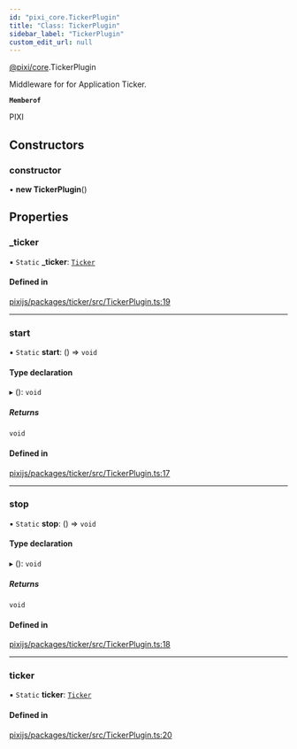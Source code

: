 ```yaml
---
id: "pixi_core.TickerPlugin"
title: "Class: TickerPlugin"
sidebar_label: "TickerPlugin"
custom_edit_url: null
---
```


[@pixi/core](../modules/pixi_core.md).TickerPlugin

Middleware for for Application Ticker.

**`Memberof`**

PIXI

## Constructors

### constructor

• **new TickerPlugin**()

## Properties

### \_ticker

▪ `Static` **\_ticker**: [`Ticker`](pixi_core.Ticker.md)

#### Defined in

[pixijs/packages/ticker/src/TickerPlugin.ts:19](https://github.com/pixijs/pixijs/blob/2194fe5c5/packages/ticker/src/TickerPlugin.ts#L19)

___

### start

▪ `Static` **start**: () => `void`

#### Type declaration

▸ (): `void`

##### Returns

`void`

#### Defined in

[pixijs/packages/ticker/src/TickerPlugin.ts:17](https://github.com/pixijs/pixijs/blob/2194fe5c5/packages/ticker/src/TickerPlugin.ts#L17)

___

### stop

▪ `Static` **stop**: () => `void`

#### Type declaration

▸ (): `void`

##### Returns

`void`

#### Defined in

[pixijs/packages/ticker/src/TickerPlugin.ts:18](https://github.com/pixijs/pixijs/blob/2194fe5c5/packages/ticker/src/TickerPlugin.ts#L18)

___

### ticker

▪ `Static` **ticker**: [`Ticker`](pixi_core.Ticker.md)

#### Defined in

[pixijs/packages/ticker/src/TickerPlugin.ts:20](https://github.com/pixijs/pixijs/blob/2194fe5c5/packages/ticker/src/TickerPlugin.ts#L20)
